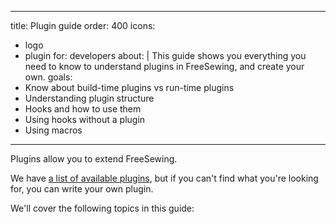 ***

title: Plugin guide
order: 400
icons:

*   logo
*   plugin
    for: developers
    about: |
    This guide shows you everything you need to know to understand plugins in FreeSewing, and create your own.
    goals:
*   Know about build-time plugins vs run-time plugins
*   Understanding plugin structure
*   Hooks and how to use them
*   Using hooks without a plugin
*   Using macros

***

Plugins allow you to extend FreeSewing.

We have [a list of available plugins](/reference/plugins/), but
if you can't find what you're looking for, you can write your own plugin.

We'll cover the following topics in this guide:

<ReadMore list />
